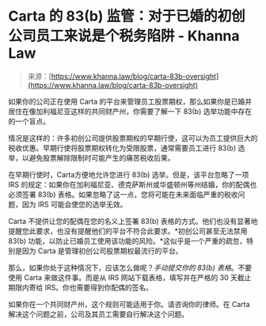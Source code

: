 <!--yml

分类：未分类

日期：2024-05-27 14:43:13

-->

# Carta 的 83(b) 监管：对于已婚的初创公司员工来说是个税务陷阱 - Khanna Law

> 来源：[https://www.khanna.law/blog/carta-83b-oversight](https://www.khanna.law/blog/carta-83b-oversight)

如果你的公司正在使用 Carta 的平台来管理员工股票期权，那么如果你是已婚并居住在像加利福尼亚这样的共同财产州，你需要了解一下 83(b) 选举功能中存在的一个盲点。

情况是这样的：许多初创公司提供股票期权的早期行使，这可以为员工提供巨大的税收优惠。早期行使将股票期权转化为受限股票，通常需要员工进行 83(b) 选举，以避免股票解除限制时可能产生的痛苦税收后果。

在早期行使时，Carta方便地允许您进行 83(b) 选举。但是，该平台忽略了一项 IRS 的规定：如果你在加利福尼亚、德克萨斯州或华盛顿州等州结婚，你的配偶也必须签署 83(b) 表格。如果忽略了这一点，您将可能在未来面临严重的税收问题，因为 IRS 可能会使您的选举无效。

Carta 不提供让您的配偶在您的名义上签署 83(b) 表格的方式。他们也没有显著地提醒您此要求，也没有提醒他们的平台不符合此要求。*初创公司甚至无法禁用 83(b) 功能，以防止已婚员工使用该功能的风险。*这似乎是一个严重的疏忽，特别是因为 Carta 是管理初创公司股票期权最流行的平台。

那么，如果你处于这种情况下，应该怎么做呢？*手动提交你的 83(b) 表格*。不要使用 Carta 来做这件事。而是从 IRS 网站下载表格，填写并在严格的 30 天截止期限内寄给 IRS。你也需要得到你配偶的签名。

如果你在一个共同财产州，这个规则可能适用于你。请咨询你的律师。在 Carta 解决这个问题之前，公司及其员工需要自行解决这个问题。
